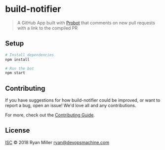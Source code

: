 # build-notifier

> A GitHub App built with [Probot](https://github.com/probot/probot) that comments on new pull requests with a link to the compiled PR

## Setup

```sh
# Install dependencies
npm install

# Run the bot
npm start
```

## Contributing

If you have suggestions for how build-notifier could be improved, or want to report a bug, open an issue! We'd love all and any contributions.

For more, check out the [Contributing Guide](CONTRIBUTING.md).

## License

[ISC](LICENSE) © 2018 Ryan Miller <ryan@devopsmachine.com>
